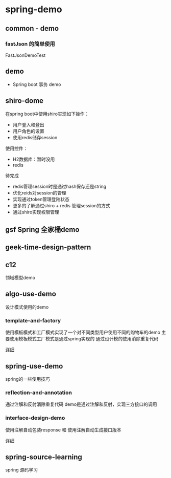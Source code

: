 # spring-demo
## common - demo
### fastJson 的简单使用
FastJsonDemoTest
## demo
- Spring boot 事务 demo

## shiro-dome
在spring boot中使用shiro实现如下操作：
- 用户登入和登出
- 用户角色的设置
- 使用redis储存session

使用控件：
- H2数据库：暂时没用
- redis

待完成
- redis管理session时是通过hash保存还是string
- 优化reids对session的管理
- 实现通过token管理登陆状态
- 更多的了解通过shiro + redis 管理session的方式
- 通过shiro实现权限管理

## gsf Spring 全家桶demo

## geek-time-design-pattern
## c12
领域模型demo

## algo-use-demo
设计模式使用的demo
### template-and-factory
使用模板模式和工厂模式实现了一个对不同类型用户使用不同的购物车的demo
主要使用模板模式工厂模式是通过spring实现的
通过设计模的使用消除重复代码

[详细](https://time.geekbang.org/column/article/228964)

## spring-use-demo
spring的一些使用技巧
### reflection-and-annotation
通过注解和反射消除重复代码
demo是通过注解和反射，实现三方接口的调用
### interface-design-demo
使用注解自动包装response 和 使用注解自动生成接口版本

[详细](https://time.geekbang.org/column/article/228964)

## spring-source-learning
spring 源码学习